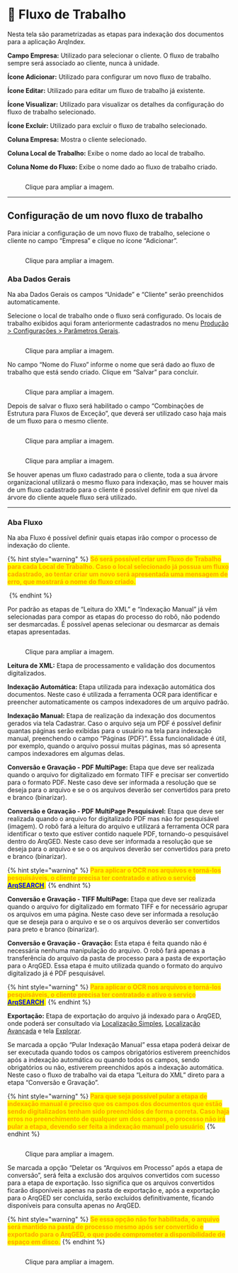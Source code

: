 # 🔹 Fluxo de Trabalho

Nesta tela são parametrizadas as etapas para indexação dos documentos para a aplicação ArqIndex. &#x20;

**Campo Empresa:** Utilizado para selecionar o cliente. O fluxo de trabalho sempre será associado ao cliente, nunca à unidade.&#x20;

**Ícone Adicionar:** Utilizado para configurar um novo fluxo de trabalho.&#x20;

**Ícone Editar:** Utilizado para editar um fluxo de trabalho já existente.&#x20;

**Ícone Visualizar:** Utilizado para visualizar os detalhes da configuração do fluxo de trabalho selecionado.   &#x20;

**Ícone Excluir:** Utilizado para excluir o fluxo de trabalho selecionado.&#x20;

**Coluna Empresa:** Mostra o cliente selecionado.&#x20;

**Coluna Local de Trabalho:** Exibe o nome dado ao local de trabalho.&#x20;

**Coluna Nome do Fluxo:** Exibe o nome dado ao fluxo de trabalho criado.&#x20;

<figure><img src="../../.gitbook/assets/conf07.png" alt=""><figcaption><p>Clique para ampliar a imagem.</p></figcaption></figure>

***

## &#x20;Configuração de um novo fluxo de trabalho&#x20;

Para iniciar a configuração de um novo fluxo de trabalho, selecione o cliente no campo “Empresa” e clique no ícone “Adicionar”.&#x20;

<figure><img src="../../.gitbook/assets/conf08.png" alt=""><figcaption><p>Clique para ampliar a imagem.</p></figcaption></figure>

### Aba Dados Gerais&#x20;

Na aba Dados Gerais os campos “Unidade” e “Cliente” serão preenchidos automaticamente.&#x20;

Selecione o local de trabalho onde o fluxo será configurado. Os locais de trabalho exibidos aqui foram anteriormente cadastrados no menu [Produção > Configurações > Parâmetros Gerais](parametros-gerais.md).  &#x20;

<figure><img src="../../.gitbook/assets/conf09.png" alt=""><figcaption><p>Clique para ampliar a imagem.</p></figcaption></figure>

No campo “Nome do Fluxo” informe o nome que será dado ao fluxo de trabalho que está sendo criado. Clique em “Salvar” para concluir.&#x20;

<figure><img src="../../.gitbook/assets/conf10.png" alt=""><figcaption><p>Clique para ampliar a imagem.</p></figcaption></figure>

Depois de salvar o fluxo será habilitado o campo “Combinações de Estrutura para Fluxos de Exceção”, que deverá ser utilizado caso haja mais de um fluxo para o mesmo cliente. &#x20;

<figure><img src="../../.gitbook/assets/conf11.png" alt=""><figcaption><p>Clique para ampliar a imagem.</p></figcaption></figure>

<figure><img src="../../.gitbook/assets/conf12.png" alt=""><figcaption><p>Clique para ampliar a imagem.</p></figcaption></figure>

Se houver apenas um fluxo cadastrado para o cliente, toda a sua árvore organizacional utilizará o mesmo fluxo para indexação, mas se houver mais de um fluxo cadastrado para o cliente é possível definir em que nível da árvore do cliente aquele fluxo será utilizado. &#x20;

***

### &#x20;Aba Fluxo&#x20;

Na aba Fluxo é possível definir quais etapas irão compor o processo de indexação do cliente.  &#x20;

{% hint style="warning" %}
<mark style="color:orange;">**Só será possível criar um Fluxo de Trabalho para cada Local de Trabalho. Caso o local selecionado já possua um fluxo cadastrado, ao tentar criar um novo será apresentada uma mensagem de erro, que mostrará o nome do fluxo criado.**</mark>&#x20;

<img src="../../.gitbook/assets/conf14.png" alt="" data-size="original">
{% endhint %}

Por padrão as etapas de “Leitura do XML” e “Indexação Manual” já vêm selecionadas para compor as etapas do processo do robô, não podendo ser desmarcadas. É possível apenas selecionar ou desmarcar as demais etapas apresentadas.   &#x20;

<figure><img src="../../.gitbook/assets/conf13.png" alt=""><figcaption><p>Clique para ampliar a imagem.</p></figcaption></figure>

**Leitura de XML:** Etapa de processamento e validação dos documentos digitalizados.&#x20;

**Indexação Automática:** Etapa utilizada para indexação automática dos documentos. Neste caso é utilizada a ferramenta OCR para identificar e preencher automaticamente os campos indexadores de um arquivo padrão. &#x20;

**Indexação Manual:** Etapa de realização da indexação dos documentos gerados via tela Cadastrar. Caso o arquivo seja um PDF é possível definir quantas páginas serão exibidas para o usuário na tela para indexação manual, preenchendo o campo “Páginas (PDF)”. Essa funcionalidade é útil, por exemplo, quando o arquivo possui muitas páginas, mas só apresenta campos indexadores em algumas delas.&#x20;

**Conversão e Gravação - PDF MultiPage:** Etapa que deve ser realizada quando o arquivo for digitalizado em formato TIFF e precisar ser convertido para o formato PDF. Neste caso deve ser informada a resolução que se deseja para o arquivo e se o os arquivos deverão ser convertidos para preto e branco (binarizar). &#x20;

**Conversão e Gravação - PDF MultiPage Pesquisável:** Etapa que deve ser realizada quando o arquivo for digitalizado PDF mas não for pesquisável (imagem). O robô fará a leitura do arquivo e utilizará a ferramenta OCR para identificar o texto que estiver contido naquele PDF, tornando-o pesquisável dentro do ArqGED. Neste caso deve ser informada a resolução que se deseja para o arquivo e se o os arquivos deverão ser convertidos para preto e branco (binarizar). &#x20;

{% hint style="warning" %}
<mark style="color:orange;">**Para aplicar o OCR nos arquivos e torná-los pesquisáveis, o cliente precisa ter contratado e ativo o serviço**</mark> [<mark style="color:blue;">**ArqSEARCH**</mark>](../../cliente/contratos/aba-servico/regras-de-faturamento-por-tipo-de-servico.md#arqsearch)<mark style="color:orange;">**.**</mark> &#x20;
{% endhint %}

**Conversão e Gravação - TIFF MultiPage:** Etapa que deve ser realizada quando o arquivo for digitalizado em formato TIFF e for necessário agrupar os arquivos em uma página. Neste caso deve ser informada a resolução que se deseja para o arquivo e se o os arquivos deverão ser convertidos para preto e branco (binarizar).&#x20;

**Conversão e Gravação - Gravação:** Esta etapa é feita quando não é necessária nenhuma manipulação do arquivo. O robô fará apenas a transferência do arquivo da pasta de processo para a pasta de exportação para o ArqGED. Essa etapa é muito utilizada quando o formato do arquivo digitalizado já é PDF pesquisável. &#x20;

{% hint style="warning" %}
<mark style="color:orange;">**Para aplicar o OCR nos arquivos e torná-los pesquisáveis, o cliente precisa ter contratado e ativo o serviço**</mark> [<mark style="color:blue;">**ArqSEARCH**</mark>](../../cliente/contratos/aba-servico/regras-de-faturamento-por-tipo-de-servico.md#arqsearch)<mark style="color:orange;">**.**</mark> &#x20;
{% endhint %}

**Exportação:** Etapa de exportação do arquivo já indexado para o ArqGED, onde poderá ser consultado via [Localização Simples](../../documento/localizacao-simples.md), [Localização Avançada](../../documento/localizacao-avancada.md) e tela [Explorar](../../documento/explorar/).&#x20;

Se marcada a opção “Pular Indexação Manual” essa etapa poderá deixar de ser executada quando todos os campos obrigatórios estiverem preenchidos após a indexação automática ou quando todos os campos, sendo obrigatórios ou não, estiverem preenchidos após a indexação automática. Neste caso o fluxo de trabalho vai da etapa “Leitura do XML” direto para a etapa “Conversão e Gravação”. &#x20;

{% hint style="warning" %}
<mark style="color:orange;">**Para que seja possível pular a etapa de indexação manual é preciso que os campos dos documentos que estão sendo digitalizados tenham sido preenchidos de forma correta. Caso haja erros no preenchimento de qualquer um dos campos, o processo não irá pular a etapa, devendo ser feita a indexação manual pelo usuário.**</mark>&#x20;
{% endhint %}

<figure><img src="../../.gitbook/assets/conf15.png" alt=""><figcaption><p>Clique para ampliar a imagem.</p></figcaption></figure>

Se marcada a opção “Deletar os “Arquivos em Processo” após a etapa de conversão”, será feita a exclusão dos arquivos convertidos com sucesso para a etapa de exportação. Isso significa que os arquivos convertidos ficarão disponíveis apenas na pasta de exportação e, após a exportação para o ArqGED ser concluída, serão excluídos definitivamente, ficando disponíveis para consulta apenas no ArqGED.&#x20;

{% hint style="warning" %}
<mark style="color:orange;">**Se essa opção não for habilitada, o arquivo será mantido na pasta de processo mesmo após ser convertido e exportado para o ArqGED, o que pode comprometer a disponibilidade de espaço em disco.**</mark>&#x20;
{% endhint %}

<figure><img src="../../.gitbook/assets/conf16.png" alt=""><figcaption><p>Clique para ampliar a imagem.</p></figcaption></figure>
